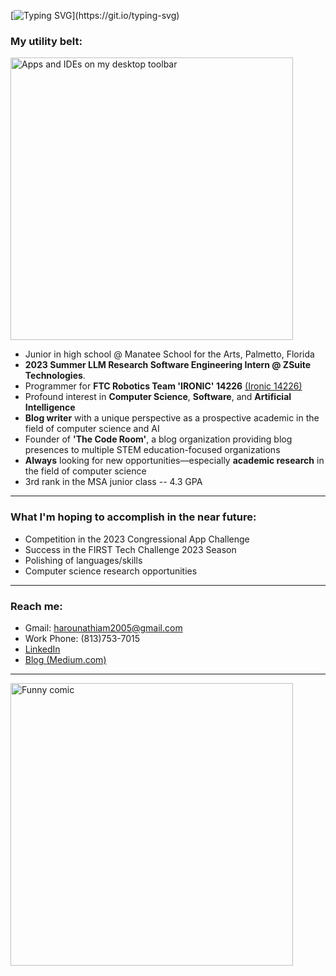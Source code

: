 [![Typing SVG](https://readme-typing-svg.demolab.com/?duration=2000&pause=1000&width=600&lines=I'm+Harouna+Thiam.;+Always+looking+for+new+opportunities.)](https://git.io/typing-svg)

### My utility belt:

<img width="452" alt="Apps and IDEs on my desktop toolbar" src="https://raw.githubusercontent.com/harounathiam2005/harounathiam2005/main/Screen%20Shot%202023-05-06%20at%206.03.58%20PM.png">

  - Junior in high school @ Manatee School for the Arts, Palmetto, Florida
  - **2023 Summer LLM Research Software Engineering Intern @ ZSuite Technologies**.
  - Programmer for **FTC Robotics Team 'IRONIC' 14226** <a href="https://github.com/FTC14226">(Ironic 14226)</a>
  - Profound interest in **Computer Science**, **Software**, and **Artificial Intelligence**
  - **Blog writer** with a unique perspective as a prospective academic in the field of computer science and AI
  - Founder of **'The Code Room'**, a blog organization providing blog presences to multiple STEM education-focused organizations
  - **Always** looking for new opportunities—especially **academic research** in the field of computer science
  - 3rd rank in the MSA junior class -- 4.3 GPA

<hr>

### What I'm hoping to accomplish in the near future:
- Competition in the 2023 Congressional App Challenge
- Success in the FIRST Tech Challenge 2023 Season
- Polishing of languages/skills
- Computer science research opportunities

<hr>

### Reach me:
- Gmail: harounathiam2005@gmail.com
- Work Phone: (813)753-7015
- <a href="https://www.linkedin.com/in/harouna-thiam-1b1200245/">LinkedIn</a>
- <a href="https://medium.com/@harounathiam2005">Blog (Medium.com)</a>

<hr>


<img width="452" alt="Funny comic" src="https://cdn-media-1.freecodecamp.org/images/1*zkeySR69oPO-PlQ5_dZ_0g.png">

<!--
**harounathiam2005/harounathiam2005** is a ✨ _special_ ✨ repository because its `README.md` (this file) appears on your GitHub profile.

Here are some ideas to get you started:

- 🔭 I’m currently working on ...
- 🌱 I’m currently learning ...
- 👯 I’m looking to collaborate on ...
- 🤔 I’m looking for help with ...
- 💬 Ask me about ...
- 📫 How to reach me: ...
- 😄 Pronouns: ...
- ⚡ Fun fact: ...
-->

